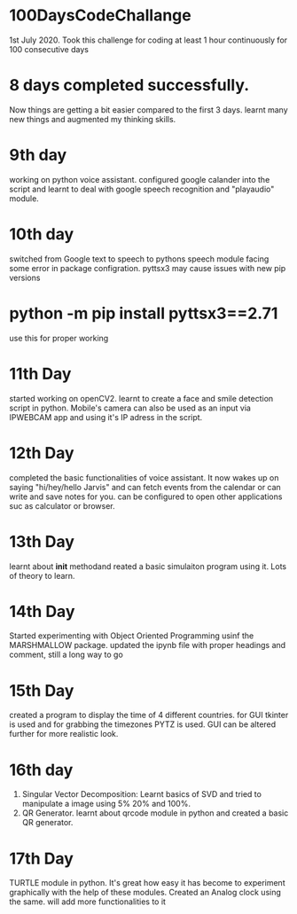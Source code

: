 # 100DaysCodeChallange
1st July 2020. Took this challenge for coding at least 1 hour continuously for 100 consecutive days
# 8 days completed successfully.
Now things are getting a bit easier compared to the first 3 days.
learnt many new things and augmented my thinking skills.
# 9th day
working on python voice assistant. configured google calander into the script and learnt to deal with google speech recognition and "playaudio" module.
# 10th day
switched from Google text to speech to pythons speech module
facing some error in package configration.
pyttsx3 may cause issues with new pip versions
# python -m pip install pyttsx3==2.71
  use this for proper working
# 11th Day
  started working on openCV2. learnt to create a face and smile detection script in python.
  Mobile's camera can also be used as an input via IPWEBCAM app and using it's IP adress in the script.
# 12th Day
  completed the basic functionalities of voice assistant. It now wakes up on saying "hi/hey/hello Jarvis" and 
  can fetch events from the calendar or can write and save notes for you. can be configured to open other applications suc as calculator or browser. 
# 13th Day
  learnt about __init__ methodand reated a basic simulaiton program using it. Lots of theory to learn.
# 14th Day
  Started experimenting with Object Oriented Programming usinf the MARSHMALLOW package.
  updated the ipynb file with proper headings and comment, still a long way to go
# 15th Day
  created a program to display the time of 4 different countries. for GUI tkinter is used and for grabbing the timezones PYTZ is used.
  GUI can be altered further for more realistic look.
# 16th day
  1. Singular Vector Decomposition: Learnt basics of SVD and tried to manipulate a image using 5% 20% and 100%.
  2. QR Generator. learnt about qrcode module in python and created a basic QR generator.
# 17th Day
  TURTLE module in python. It's great how easy it has become to experiment graphically with the help of these modules.
  Created an Analog clock using the same. will add more functionalities to it
